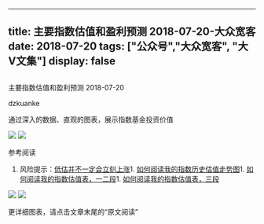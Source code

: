 
---
title:   主要指数估值和盈利预测 2018-07-20-大众宽客
date: 2018-07-20
tags: ["公众号","大众宽客", "大V文集"]
display: false
---


## 



主要指数估值和盈利预测 2018-07-20




dzkuanke




通过深入的数据、直观的图表，展示指数基金投资价值


<img class="" data-copyright="0" data-ratio="0.7622222222222222" data-s="300,640" src="https://mmbiz.qpic.cn/mmbiz_png/PKw3FQPmhIhrxMYR5R8l2CtppiaPdKYuwtpfxiaCnSrNwsEjFtbVbKRudC0uqVTsSf9YamQTOibmu7ibRKXwLZKrLA/640?wx_fmt=png" data-type="png" data-w="900" style=""/>

<img class="" data-copyright="0" data-ratio="1.352803738317757" data-s="300,640" src="https://mmbiz.qpic.cn/mmbiz_png/PKw3FQPmhIhrxMYR5R8l2CtppiaPdKYuwTN6uSSLGUGZfgGW29SOicibFQicAKLEdDItyia2g1HibbI85sBrFS3DZhEQ/640?wx_fmt=png" data-type="png" data-w="856" style=""/>



参考阅读
1. 风险提示：[低估并不一定会立刻上涨](http://mp.weixin.qq.com/s?__biz=MzAwMTc1MDcwNw==&amp;mid=2648272785&amp;idx=1&amp;sn=9d714f0b5ff155d37941bac5e3bd5ae2&amp;chksm=82f92c4db58ea55bd7466b6630b06154a4732053fd8c5ef953f51d77bef4920c4620eb713c68&amp;scene=21#wechat_redirect)1. [如何阅读我的指数历史估值走势图](http://mp.weixin.qq.com/s?__biz=MzAwMTc1MDcwNw==&amp;mid=2648272715&amp;idx=1&amp;sn=d24a7d159b4759e7d1b0a4ab0aaa9c46&amp;chksm=82f92c97b58ea5811a332f94fe1737016e3746b24be59485368eafaf094ef53f828688cb62ae&amp;scene=21#wechat_redirect)1. [如何阅读我的指数估值表，一二段](http://mp.weixin.qq.com/s?__biz=MzAwMTc1MDcwNw==&amp;mid=2648272034&amp;idx=1&amp;sn=12b1858af175753f5ccebc0bc6c4cb4f&amp;chksm=82f92f7eb58ea668f844f51102599d20bb8730f438010159de83e85a4a34df3d44d568a9feb2&amp;scene=21#wechat_redirect)1. [如何阅读我的指数估值表，三段](http://mp.weixin.qq.com/s?__biz=MzAwMTc1MDcwNw==&amp;mid=2648272039&amp;idx=1&amp;sn=09c59d023c3ce227046966f260777cd5&amp;chksm=82f92f7bb58ea66dab5c428c2205bd4dda180360b643b28a357ab3e73a38d19303124242ad4d&amp;scene=21#wechat_redirect)


<img class="" data-copyright="0" data-ratio="0.6" data-s="300,640" src="https://mmbiz.qpic.cn/mmbiz_png/PKw3FQPmhIhrxMYR5R8l2CtppiaPdKYuw4sia5CLeHlUqzWqfubP9fLkcIjgdicZDcgrib6UAyPia1mOj0YAg12mX0w/640?wx_fmt=png" data-type="png" data-w="720" style=""/>

<img class="" data-copyright="0" data-ratio="0.6" data-s="300,640" src="https://mmbiz.qpic.cn/mmbiz_png/PKw3FQPmhIhrxMYR5R8l2CtppiaPdKYuwcDEkK6YTEpMiajXWD8liaCzTqpWfyhRSiazOb6J23uhwfnejI9LMOlCHQ/640?wx_fmt=png" data-type="png" data-w="720" style=""/>



更详细图表，请点击文章末尾的“原文阅读”








